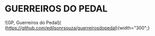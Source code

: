 GUERREIROS DO PEDAL
===============

![GP, Guerreiros do Pedal](
(https://github.com/edilsonrsouza/guerreirosdopedal){width="300";}

